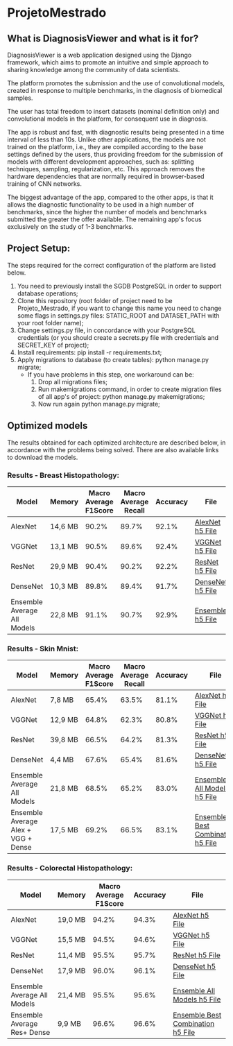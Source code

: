 # ProjetoMestrado


<!-- Aplicação Django para Classificação Biomédica, usando técnicas de evolução computacional -->

<!--Link Documentação: https://1drv.ms/f/s!AgOJzz54YksKgpZ978MIk4pHmeZbFw -->

<!--Info e Links Datasets Gene Expression e Imagens, estão no fundo do doc Cifar_10-->

<!--Cifar-10:
  - Apliquei o GA na Cloud e descrevi os resultados: Conclui que a função de custo não estava coerente. Então reformulei a função de custo e apliquei (para ser mais rápido) no problema do microArray Breast Cancer, mais concretamente na rede CONV-2D. Os resultados obtidos e descrição encontram-se devidamente descritos;
  -Tal, como o professor sugeriu efetuei uma análise mais profunda entre resultados e complexidade das redes. Destaquei essa abordagem também na rede VGGNet. Resultados e conclusões descritas.
  - PSO na Cloud: o algoritmo estava a demorar bastante, e terminei a sua execução. Para além disso, quando o executei não tinha a função de custo atualizada. Vou depois testar o PSO neste novo dataset, visto que está diretamente relacionado com o projeto, e como já investi muito tempo no Cifar, gostaria depois de perder esse tempo, num dataset que possa utilizar no projeto. -->
  
<!-- Breast Histopathology Images:
  Escolhi este dataset: https://www.kaggle.com/paultimothymooney/breast-histopathology-images
  Estou atualmente a criar um script em Jupyter como análise exploratória dos dados e dataset, dps forneço acesso aos dados e documentos.
  Escolhi este dataset, porque do que fui lendo é um dataset complexo e binário.
  Eventualmente, poderei demorar um pouco mais a preparar este dataset, devido ao facto de ter de reforçar as miinhas bases nas bibliotecas pandas e os. -->

<!--## Atualização 17/03:
  - Já efetuei toda a análise exploratória e já documentei os dados (para além do jupyter notebook criado);
  - Criar uma arquitetura bem mais robusta para responder ao problema: recorri a fábricas de objetos, estratégia, template, etc. De modo a aumentar a flexibilidade do código, sendo que à partida a arquitetura desenvolvida adapta-se a qualquer tipo de problema. **Ainda estou a retificar últimos ajustes**.
  - Depois de terminar este último ponto. Em príncipio começo já hoje, a documentar e a explicar o diagrama de classes utilizado. E ainda a explicar as técnicas de pré-processamento utilizadas.
  - A execução dos modelos e análises dos resultados, pode ser efetuada logo, dado que o código já está todo funcional. 
  - Os dados são muitos, e as classes não são balanceadas, criei várias estratégias (padrão) para dar resposta a este problema: Undersampling, OverSampling e Data Augmentation. O nº de dados a trabalhar terá de ser bem analisado ainda.
  - Preparado código para dar resposta a vários otimizadores, com facilidade. Neste momento estou me a concentrar apenas no PSO.
  - **Assim que terminar a escrita sobre a explicação da arquitetura e das técnicas de pré-processamento, disponibilizo o documento, no repositório. Para que depois me possa concentrar na análise de resultados**. -->

<!-- ## Atualização 20/03:
  - A documentação relativa à análise exploratória, pré-processamento dos dados e arquitetura já foi desenvolvida;
  - Já inseri doc pdf no repositório, com o nome: **breast_histopathology_dataset**;
  - Neste momento vou começar a analisar os resultados:
    - Considerando diferentes tipos de rede (AlexNet, VGGNet, e eventual outra como ResNet);
    - Considerando volumes de dados distintos e complexidade da rede;
    - Diferentes estratégias de treino: undersampling, oversampling e data augmentation;
    - Utilização de otimizador, neste caso foco no PSO;
  - **Como esta análise vai já ser incluída (claro que resumida e devidamente bem fundamentada) no relatório, vou procurar a obtenção de bons resultados, e ainda de proceder uma análise mais cuidada. Vou tentar analisar várias métricas: Matriz confusão e AUC**;
  - Caso esteja a demorar um pouco mais nesta análise, vou atualizando o ficheiro; -->
 
 <!--## Atualização 25/03:
  - Documentação atualizada;
  - Documento pdf, permanece com o nome: **breast_histopathology_dataset**;
  - Toda a análise até à utilização do PSO fundamentada, ilustrada e explicada (AlexNet);
  - **O PSO provavelmente vai demorar bastante**;
  - GA lógica desenvolvida (caso haja necessidade, depois aplico);
  - A análise com VGGNet, vai ser mais resumida cingindo-me aos melhores resultados, porque no AlexNet contei uma história descritiva, de melhoria gradual do modelo;
  - Análises recorrendo a Matriz confusão, com foco no recall e precision da class menos balanceada (com Invasive Ductal Carcinoma) - maior foco no recall;
  - O dataset é complexo, mais concretamente na classificação desta classe, do que tenho lido, os resultados parecem-me bem ajustados;
  - Utilizei diversas abordagens para mellhorar resultados, como: Undersampling, Data Augmentation, class_weights, callbacks, etc; -->

<!--## Atualização 28/03:
  - Documentação Atualizada;
  - Análise do VGGNet concluída (faltando parte otimização);
  - Fiz mais testes em AlexNet e consegui melhores resultados;
  - Maior exaustão na identificação de bons resultados (no VGGNet consegui também resultados interiores, e acima dos do artigo original);
  - Faltando assim apenas a aplicação do PSO;-->

<!--## Atualização 02/04:
  - Compreensão do âmbito do problema do dataset Skin Mnist já documentada;
  - Análise exploratória do Skin Mnist já realizada (a documentar neste momento) - Jupyter notebook criado;
  - Criado um projeto "aparte" com a arquitetura default a aplicar a qualquer tipo de problema relacionado com imagens (Skin Mnist, já é um git pull repo, deste repositório);
  - Preparação dos dados do problema já completa (leitura, obtenção dos datasets, transformação dos dados, etc) - esta parte também irá ser documentada de seguida, faltando apenas implementar os modelos (apenas construção, já que toda a arquitetura já está definida);
  - Neste momento estou a tentar resolver problemas na Cloud;
    - A minha conta já não é free, mas ainda assim o Google não me deixa aumentar cotas, tou a tentar encontrar abordagens para mitigar este problema;
    - Depois, tive problemas com o acesso remoto à Cloud, tive de reverter a instalação de ambiente gráfico, e utilizar outra ferramenta de acesso remoto;-->
    
<!--## Atualização 04/04:
  **Documentação (atual) inserida no repositório**
  - Adição de mais detalhes relativos ao âmbito do problema Skin Mnist (documentados);
  - Análise exploratória totalmente documentada, e alteração/adição de conteúdo no jupyter notebook;
  - Já foi também documentada a preparação dos dados, que foi necessária e aplicada;
  - Neste momento já me encontro a criar os modelos (AlexNet já criado e testado, com e sem estratégias de treino);
  - Estou a estudar também a aplicação da rede U-Net, que parece me uma boa opção para a resolução deste problema;
  - Relativamente à Cloud, não me deixam aumentar as quotas, de que necessito;
  - Já agendei uma reunião com um Especialista da Google, para resolver o problema, entretanto vou continuar a trabalhar neste dataset;-->

<!--## Atualização 09/04:
  - Modelo AlexNet implementado, testado e praticamente quase documentado (com análise bem definida);
  - Implementados modelos VGGNet e ResNet - já testados (documentação será mais breve);
  - Utilizei a rede U-Net com pesos obtidos do treino de um problema extenso Coco Dataset (ficheiro com os pesos da rede obtido na web);
  - Segmentei as imagen utilizando a rede U-Net (predict). Imagens já obtidas. Esta abordagem foi considerada de modo a tentar identificar as partes mais importantes de cada imagem (e classes), na tentativa de melhorar os resultados;
  - Definição de ensemble, recorrendo aos melhores modelos obtidos (AlexNet, VGGNet, ResNet);
  - Relativamente à Cloud, ainda estou com problemas com o Google Cloud. Já falei com os profissionais dele, mas eles dão mais importância a empresas. O meu pedido foi para análise novamente. Tou a estudar outras alternativas, como o uso do Gradient (mas terei de pagar mensalmente).
  - Neste momento, estou a documentar as análises, dado que a implementação está pronta.
  - Neste problema, considerei um maior nº de abordagens, porque o dataset é mais complexo que o anterior (bem mais). Espero que a utilização futura do PSO, permita a obtenção de melhores resultados;-->

<!--## Atualização 13/04:
  - Documentação atualizada "Skin_MNIST_Analise.pdf";
  - Toda a análise às três arquiteturas criadas já foi documentada (AlexNet, VGGNet e ResNet);
  - Redes mais capazes VGGNet e ResNet - comparando os resultados macro average, com os disponibilizados no Kaggle, os mesmos são melhores, sendo que foi considerando sempre um baixo nº de epochs, que influencia ligeiramente os resultados;
  - A aplicação de segmentação recorrendo à rede U-Net, não permite a obtenção de melhores resultados. Sendo assim, vou descartar esta opção. Mas vou analisar melhor.;
  - Tenciono aplicar o PSO, recorrendo a duas topologias - Global Best e Local Best;
  - Relativamente ao problema da Google, já resolvi em parte, mas penso que vou necessitar de recorrer a outras abordagens;-->

<!--## Atualização 16/04:
  - Documentação atualizada "Skin_MNIST_Analise.pdf";
  - Documentação atualizada "breast_histopathology_dataset.pdf";
  - Foi aplicado e documentado o conceito de Ensemble, em ambos os dataset's;
  - Corrigidos problemas de código, existentes em ambos os respositórios (dois dataset's);
  - Definida uma Função objetivo mais robusta, para o PSO;
  - Adição de mais conteúdo relevante e retificação de erros no repositório, que contêm a arquitetura base de todos os dataset's. Pode ser utilizado, no estudo de qualquer dataset de imagens. Ambos os dataset's em estudo são um git pull repo desse mesmo repositório. O seu Diagrama de Classes está inserido no documento: breast_histopathology_dataset.pdf;
  - Falta-me apenas aplicar o PSO: necessito de aprovação da minha ideia, por parte do professor;-->

<!--## Atualização 19/04:
  - Retificados problemas arquiteturais no código do otimizador (PSO);
  - Análise breve sobre quais os melhores valores a considerar para as constantes c1 e c2: abordagem prática e com efeito prático nos problemas;
  - Análise Estado de Arte: plataformas web, que permitem efetuar classificação de imagens (ImJoy, NiftyNet, e app's mobile);
  - Estudo teórico sobre técnicas de Imbalanced Data (Undersampling e Oversampling);
  - Estudo teórico "breve" sobre a abordagem "Ensemble";
  - Paperspace revela-se uma boa opção;-->
 
 <!--## Atualização 24/04:
  - Retificação de bugs na otimização com o PSO;
  - PSO já está a correr na Cloud, mas está a demorar bastante cerca de 40h e ainda não terminou o 1º script, acho que vou ter de reduzir as variáveis;
  - O dataset Colorectal Histopathology já foi estudado, preparados os dados e efetuada a sua pré-análise;
  - Já foi documentado o problema e ainda a pré-análise realizada;
  - Vou começar a desenvolver os modelos e a analisar os resultados;-->
  
 <!--## Atualização 30/04:
  - Tive problemas na definição da função objetivo do PSO, tive de reformular e voltar a executar o script que já tinha executado;
  - Foram corrigidos pequenos "bugs" identificados em alguns datasets;
  - Já obtive resultados alusivos à otimização do modelo AlexNet com o PSO (topologia em Roda) e tá a terminar a otimização do modelo VGGNet (também topologia em Roda);
  - Já conclui o estudo do Dataset Colorectal Histopathology, sendo que consegui obter bons resultados;
  - Já documentei toda a análise do dataset, inclusivé implementação da técnica ensemble. Faltando apenas documentar a otimização dos modelos com o PSO;
  - Neste momento estou a estudar a ferramenta Paperspace. De modo a verificar, se a mesma consegue dar resposta ao que pretendo.-->
  
 <!--## Atualização 04/05:
   - Tive problemas na "reprodutibilidade" de resultados no Breast Histopathology, e necessitei de refazer uma parte da documentação, e de aplicar e testar novamente os modelos;
   - Já obtive resultados da aplicação do PSO no dataset Breast Histopathology, nomeadamente AlexNet (Topologia em Roda) e VGGNet (ambas as topologias - Roda e Estrela), faltando apenas obter AlexNet topologia em Estrela;
   - Os resultados obtidos foram significativamente melhores na aplicação do PSO;
   - Os meus créditos no Google Cloud terminaram, e já procedi à passagem para o Paperspace;
   - Alguns "bugs" pontuais no código foram corrigidos;-->
 
 <!--## Atualização 08/05:
  - Analisada e criada arquitetura baseada na rede DenseNet;
  - Testada no 1º dataset - Breast Histopathology;
  - Reformulada a optimização de todas as arquiteturas (AlexNet, VGGNet, ResNet e DenseNet) - passei a considerar a otimização das suas arquiteturas também;
  - **Ainda estou a terminar a reformulação destes custom models;**
  - Servidor no Paperspace já está completamente funcional para dois dataset's - faltando apenas otimizar os modelos;
  - **A otimização que fiz previamente, já não irá ser considerada. Uma vez que antes não estava a otimizar a arquitetura dos modelos, enquanto que agora já estou (arquitetura, filtros, neurónios e batch size);**-->

<!--## Atualização 15/05:
  - Arquitetura DenseNet melhorada e já devidamente formulada em contexto com o paper original (adição de nova dimensão - compression rate);
  - Restantes modelos melhorados, isto é, a definição das suas arquiteturas e sua consequente otimização. ResNet em conformidade com o paper original (ResNet 18 e 34);
  - Melhoria de pequenos aspetos arquiteturais dos modelos AlexNet e VGGNet - mediante os seus papers também (AlexNet teve uma ligeira diferença no 1º dataset - dado o seu menor input (1º conv layer com stride=1, e não 2, para não limitar tanto a definição da arquitetura);
  - Projeto Django melhorado. Adição de modelos - Dataset e CNN models (relação 1-N). Criação de vistas e templates para dar suporte a criação de dataset, visualização de dataset (e aspetos relacionados com modelos), alteração de dataset;-->
 
 <!--## Atualização 02/06:
  - Melhoria na definição das arquiteturas, em conformidade com o conteúdo original;
  - Criação de um maior nº de templates na plataforma;
  - Layout geral da aplicação definido (responsivo);
  - Criação de Fluxos, a explicar a abordagem aplicada;
  - Definição dos layout's de CRUD definidos (à espera de confirmação);
  - Realização de apresentação do trabalho desenvolvido e a realizar;-->

## What is DiagnosisViewer and what is it for?

DiagnosisViewer is a web application designed using the Django framework, which aims to promote an intuitive and simple approach to sharing knowledge among the community of data scientists.

The platform promotes the submission and the use of convolutional models, created in response to multiple benchmarks, in the diagnosis of biomedical samples.

The user has total freedom to insert datasets (nominal definition only) and convolutional models in the platform, for consequent use in diagnosis.

The app is robust and fast, with diagnostic results being presented in a time interval of less than 10s. Unlike other applications, the models are not trained on the platform, i.e., they are compiled according to the base settings defined by the users, thus providing freedom for the submission of models with different development approaches, such as: splitting techniques, sampling, regularization, etc. This approach removes the hardware dependencies that are normally required in browser-based training of CNN networks.

The biggest advantage of the app, compared to the other apps, is that it allows the diagnostic functionality to be used in a high number of benchmarks, since the higher the number of models and benchmarks submitted the greater the offer available. The remaining app's focus exclusively on the study of 1-3 benchmarks. 

## Project Setup:

The steps required for the correct configuration of the platform are listed below.

1. You need to previously install the SGDB PostgreSQL in order to support database operations;
2. Clone this repository (root folder of project need to be Projeto_Mestrado, if you want to change this name you need to change some flags in settings.py files: STATIC_ROOT and DATASET_PATH with your root folder name);
3. Change settings.py file, in concordance with your PostgreSQL credentials (or you should create a secrets.py file with credentials and SECRET_KEY of project);
4. Install requirements: pip install -r requirements.txt;
5. Apply migrations to database (to create tables): python manage.py migrate;
    * If you have problems in this step, one workaround can be:
        1. Drop all migrations files;
        2. Run makemigrations command, in order to create migration files of all app's of project: python manage.py makemigrations;
        3. Now run again python manage.py migrate;

## Optimized models 

The results obtained for each optimized architecture are described below, in accordance with the problems being solved.
There are also available links to download the models.

### Results - Breast Histopathology:
| Model | Memory | Macro Average F1Score | Macro Average Recall | Accuracy | File | 
|---|---|---|---|---|---|
| AlexNet | 14,6 MB | 90.2% | 89.7% | 92.1% | [AlexNet h5 File](https://github.com/bundasmanu/ProjetoMestrado/blob/master/arquiteturas_otimizadas/Breast_Histopathology/alex_net_oficial.h5?raw=true) |
| VGGNet | 13,1 MB | 90.5% | 89.6% | 92.4% | [VGGNet h5 File](https://github.com/bundasmanu/ProjetoMestrado/blob/master/arquiteturas_otimizadas/Breast_Histopathology/vggnet_oficial.h5?raw=true) |
| ResNet | 29,9 MB |  90.4% |  90.2% | 92.2% | [ResNet h5 File](https://github.com/bundasmanu/ProjetoMestrado/blob/master/arquiteturas_otimizadas/Breast_Histopathology/resnet_oficial.h5?raw=true) |
| DenseNet | 10,3 MB | 89.8% |  89.4% | 91.7% | [DenseNet h5 File](https://github.com/bundasmanu/ProjetoMestrado/blob/master/arquiteturas_otimizadas/Breast_Histopathology/densenet_oficial.h5?raw=true) |
| Ensemble Average All Models | 22,8 MB | 91.1% | 90.7%  | 92.9% | [Ensemble h5 File](https://github.com/bundasmanu/ProjetoMestrado/blob/master/arquiteturas_otimizadas/Breast_Histopathology/ensemble_all.h5?raw=true) |

### Results - Skin Mnist:
| Model | Memory | Macro Average F1Score | Macro Average Recall | Accuracy | File | 
|---|---|---|---|---|---|
| AlexNet | 7,8 MB | 65.4% | 63.5% | 81.1% | [AlexNet h5 File](https://github.com/bundasmanu/ProjetoMestrado/blob/master/arquiteturas_otimizadas/Skin_MNIST/alexnet_gbest_oficial.h5?raw=true) |
| VGGNet | 12,9 MB | 64.8% | 62.3% | 80.8% | [VGGNet h5 File](https://github.com/bundasmanu/ProjetoMestrado/blob/master/arquiteturas_otimizadas/Skin_MNIST/vggnet_gbest_oficial.h5?raw=true) |
| ResNet | 39,8 MB |  66.5% |  64.2% | 81.3% | [ResNet h5 File](https://github.com/bundasmanu/ProjetoMestrado/blob/master/arquiteturas_otimizadas/Skin_MNIST/resnet_gbest_oficial.h5?raw=true) |
| DenseNet | 4,4 MB | 67.6% |  65.4% | 81.6% | [DenseNet h5 File](https://github.com/bundasmanu/ProjetoMestrado/blob/master/arquiteturas_otimizadas/Skin_MNIST/densenet_gbest_oficial.h5?raw=true) |
| Ensemble Average All Models | 21,8 MB | 68.5% | 65.2%  | 83.0% | [Ensemble All Models h5 File](https://github.com/bundasmanu/ProjetoMestrado/blob/master/arquiteturas_otimizadas/Skin_MNIST/ensemble_all.h5?raw=true) |
| Ensemble Average Alex + VGG + Dense | 17,5 MB | 69.2% | 66.5%  | 83.1% | [Ensemble Best Combination h5 File](https://github.com/bundasmanu/ProjetoMestrado/blob/master/arquiteturas_otimizadas/Skin_MNIST/ensemble_best.h5?raw=true) |

### Results - Colorectal Histopathology:
| Model | Memory | Macro Average F1Score | Accuracy | File | 
|---|---|---|---|---|
| AlexNet | 19,0 MB | 94.2% | 94.3% | [AlexNet h5 File](https://github.com/bundasmanu/ProjetoMestrado/blob/master/arquiteturas_otimizadas/Colorectal_Histopathology/alexnet_gbest_oficial.h5?raw=true) |
| VGGNet | 15,5 MB | 94.5% | 94.6% | [VGGNet h5 File](https://github.com/bundasmanu/ProjetoMestrado/blob/master/arquiteturas_otimizadas/Colorectal_Histopathology/vggnet_gbest_oficial.h5?raw=true) |
| ResNet | 11,4 MB |  95.5% | 95.7% | [ResNet h5 File](https://github.com/bundasmanu/ProjetoMestrado/blob/master/arquiteturas_otimizadas/Colorectal_Histopathology/resnet_gbest_oficial.h5?raw=true) |
| DenseNet | 17,9 MB | 96.0% | 96.1% | [DenseNet h5 File](https://github.com/bundasmanu/ProjetoMestrado/blob/master/arquiteturas_otimizadas/Colorectal_Histopathology/densenet_gbest_oficial.h5?raw=true) |
| Ensemble Average All Models | 21,4 MB | 95.5% | 95.6% | [Ensemble All Models h5 File](https://github.com/bundasmanu/ProjetoMestrado/blob/master/arquiteturas_otimizadas/Colorectal_Histopathology/ensemble_all.h5?raw=true) |
| Ensemble Average Res+ Dense | 9,9 MB | 96.6% | 96.6% | [Ensemble Best Combination h5 File](https://github.com/bundasmanu/ProjetoMestrado/blob/master/arquiteturas_otimizadas/Colorectal_Histopathology/ensemble_best.h5?raw=true) |

<!--## Link Diagrama de Classes Arquitetura Base para análises dos Dataset's:
 [Architecture Image](breast_Class_Diagram.png)-->
